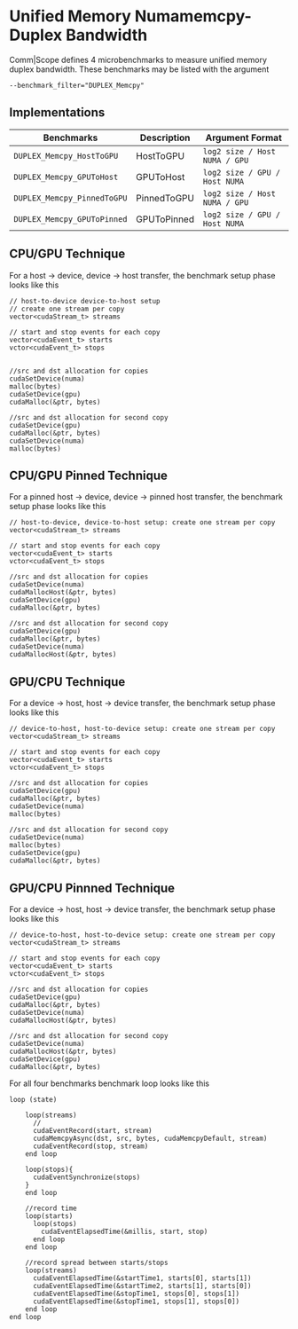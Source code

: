 # Unified Memory Numamemcpy-Duplex Bandwidth

Comm|Scope defines 4 microbenchmarks to measure unified memory duplex bandwidth.
These benchmarks may be listed with the argument
    
    --benchmark_filter="DUPLEX_Memcpy"

## Implementations

|Benchmarks|Description|Argument Format|
|-|-|-|
| `DUPLEX_Memcpy_HostToGPU` | HostToGPU | `log2 size / Host NUMA / GPU` |
| `DUPLEX_Memcpy_GPUToHost` | GPUToHost | `log2 size / GPU / Host NUMA` |
| `DUPLEX_Memcpy_PinnedToGPU` | PinnedToGPU | `log2 size / Host NUMA / GPU` |
| `DUPLEX_Memcpy_GPUToPinned` | GPUToPinned | `log2 size / GPU / Host NUMA` |

## CPU/GPU Technique 

For a host -> device, device -> host transfer, the benchmark setup phase looks like this

```
// host-to-device device-to-host setup
// create one stream per copy
vector<cudaStream_t> streams

// start and stop events for each copy
vector<cudaEvent_t> starts
vctor<cudaEvent_t> stops


//src and dst allocation for copies
cudaSetDevice(numa)
malloc(bytes)
cudaSetDevice(gpu)
cudaMalloc(&ptr, bytes)

//src and dst allocation for second copy
cudaSetDevice(gpu)
cudaMalloc(&ptr, bytes)
cudaSetDevice(numa)
malloc(bytes)

```
## CPU/GPU Pinned Technique

For a pinned host -> device, device -> pinned host transfer, the benchmark setup phase looks like this

```
// host-to-device, device-to-host setup: create one stream per copy
vector<cudaStream_t> streams

// start and stop events for each copy
vector<cudaEvent_t> starts
vctor<cudaEvent_t> stops

//src and dst allocation for copies
cudaSetDevice(numa)
cudaMallocHost(&ptr, bytes)
cudaSetDevice(gpu)
cudaMalloc(&ptr, bytes)

//src and dst allocation for second copy
cudaSetDevice(gpu)
cudaMalloc(&ptr, bytes)
cudaSetDevice(numa)
cudaMallocHost(&ptr, bytes)

```
## GPU/CPU Technique

For a device -> host, host -> device transfer, the benchmark setup phase looks like this

```
// device-to-host, host-to-device setup: create one stream per copy
vector<cudaStream_t> streams

// start and stop events for each copy
vector<cudaEvent_t> starts
vctor<cudaEvent_t> stops

//src and dst allocation for copies
cudaSetDevice(gpu)
cudaMalloc(&ptr, bytes)
cudaSetDevice(numa)
malloc(bytes)

//src and dst allocation for second copy
cudaSetDevice(numa)
malloc(bytes)
cudaSetDevice(gpu)
cudaMalloc(&ptr, bytes)

```
## GPU/CPU Pinnned Technique

For a device -> host, host -> device transfer, the benchmark setup phase looks like this

```
// device-to-host, host-to-device setup: create one stream per copy
vector<cudaStream_t> streams

// start and stop events for each copy
vector<cudaEvent_t> starts
vctor<cudaEvent_t> stops

//src and dst allocation for copies
cudaSetDevice(gpu)
cudaMalloc(&ptr, bytes)
cudaSetDevice(numa)
cudaMallocHost(&ptr, bytes)

//src and dst allocation for second copy
cudaSetDevice(numa)
cudaMallocHost(&ptr, bytes)
cudaSetDevice(gpu)
cudaMalloc(&ptr, bytes)

```

For all four benchmarks benchmark loop looks like this

```
loop (state)

    loop(streams)
      //
      cudaEventRecord(start, stream)
      cudaMemcpyAsync(dst, src, bytes, cudaMemcpyDefault, stream)
      cudaEventRecord(stop, stream)
    end loop

    loop(stops){
      cudaEventSynchronize(stops)
    }
    end loop

    //record time
    loop(starts)
      loop(stops)
        cudaEventElapsedTime(&millis, start, stop)
      end loop
    end loop

    //record spread between starts/stops
    loop(streams)
      cudaEventElapsedTime(&startTime1, starts[0], starts[1])
      cudaEventElapsedTime(&startTime2, starts[1], starts[0])
      cudaEventElapsedTime(&stopTime1, stops[0], stops[1])
      cudaEventElapsedTime(&stopTime1, stops[1], stops[0])
    end loop
end loop

```


